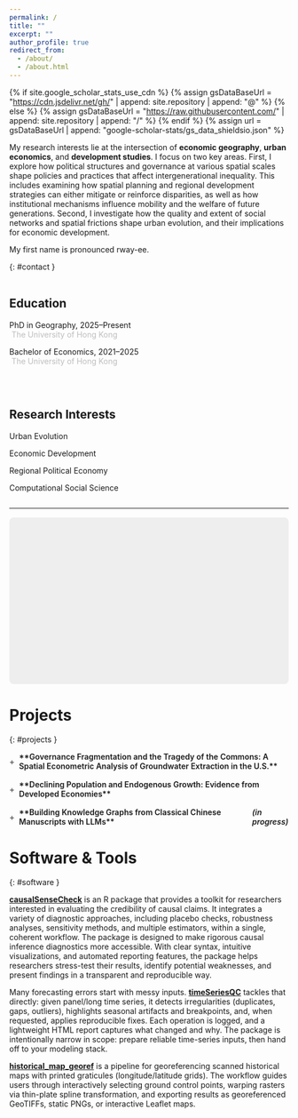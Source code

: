 ```yaml
---
permalink: /
title: ""
excerpt: ""
author_profile: true
redirect_from: 
  - /about/
  - /about.html
---
```


{% if site.google_scholar_stats_use_cdn %}
{% assign gsDataBaseUrl = "https://cdn.jsdelivr.net/gh/" | append: site.repository | append: "@" %}
{% else %}
{% assign gsDataBaseUrl = "https://raw.githubusercontent.com/" | append: site.repository | append: "/" %}
{% endif %}
{% assign url = gsDataBaseUrl | append: "google-scholar-stats/gs_data_shieldsio.json" %}

<span class='anchor' id='about-me'></span> 
 
My research interests lie at the intersection of **economic geography**, **urban economics**, and **development studies**. I focus on two key areas. First, I explore how political structures and governance at various spatial scales shape policies and practices that affect intergenerational inequality. This includes examining how spatial planning and regional development strategies can either mitigate or reinforce disparities, as well as how institutional mechanisms influence mobility and the welfare of future generations. Second, I investigate how the quality and extent of social networks and spatial frictions shape urban evolution, and their implications for economic development.


My first name is pronounced rway-ee.
 
 {: #contact } 
<script type="text/javascript">
  var user = "ruiyi";
  var domain = "connect.hku.hk";
  document.write('Please contact me at <a href="mailto:' + user + '@' + domain + '">' + user + '@' + domain + '</a>.');
</script>






<div class="two-col">

<div markdown="1">

## Education
PhD in Geography, 2025–Present  
&nbsp;<span class="school">The University of Hong Kong</span>  

Bachelor of Economics, 2021–2025  
&nbsp;<span class="school">The University of Hong Kong</span>  

</div>

<div markdown="1">
 
## Research Interests
Urban Evolution  

Economic Development

Regional Political Economy

Computational Social Science

</div>
</div>
 
<style>
.two-col{
  display:flex;
  gap:2rem;
  align-items:flex-start;
  flex-wrap:wrap;      
  margin-top:1rem;
}
.two-col > div{
  flex:1 1 320px;   
}
.school {
  color: #bebebe;    
  font-weight: normal;
}
</style>



  

--- 
<link rel="stylesheet" href="https://unpkg.com/leaflet@1.9.4/dist/leaflet.css"> 
<div id="map" style="width:100%;height:300px;border-radius:8px;margin:1rem 0;background:#eee;"></div> 
<script>
  const map = L.map('map', { scrollWheelZoom: false })
               .setView([22.283, 114.137], 15);

  map.attributionControl.setPrefix('');

  // Stadia OSM Bright: osm_bright; Stadia watercolor: stamen_watercolor
  L.tileLayer(
    'https://tiles.stadiamaps.com/tiles/stamen_watercolor/{z}/{x}/{y}{r}.png?api_key=043d3228-23e1-4525-8324-ce817b4f940e',
    {
      maxZoom: 18, 
      detectRetina: true,
      attribution:
      '© <a href="https://stadiamaps.com/">Stadia Maps</a>, ' +
      '© <a href="https://openmaptiles.org/">OpenMapTiles</a> ' +
      '© <a href="https://www.openstreetmap.org/copyright">OpenStreetMap</a> contributors'
    }
  ).addTo(map);

  L.marker([22.284,114.136]).addTo(map)
    .bindPopup('<b>The University of Hong Kong</b><br>Pok Fu Lam, Hong Kong')
    .openPopup();
</script>
 



# Projects
 {: #projects }

<details class="proj">
  <summary markdown="span">**Governance Fragmentation and the Tragedy of the Commons: A Spatial Econometric Analysis of Groundwater Extraction in the U.S.**</summary>
  <div markdown="1">
  This paper investigates how governance fragmentation affects groundwater extraction in the United States, drawing on the broader literature on the "tragedy of the commons” and institutional design. The study develops a game-theoretic framework that models how neighboring jurisdictions compete or cooperate in shared resource extraction. Simulation results demonstrate that when governance is more evenly fragmented, competition intensifies, leading to higher extraction and resource depletion; conversely, highly asymmetric governance arrangements reduce over-extraction. The model also highlights the importance of intertemporal preferences in shaping extraction outcomes. From this theoretical basis, two testable hypotheses are proposed: (i) higher fragmentation increases groundwater withdrawal, and (ii) extraction decisions are spatially interdependent across districts. Empirically, the paper applies spatial econometric techniques to U.S. groundwater data. Using constructed proxies for governance fragmentation and extensive controls for geological, demographic, and land-use factors, the analysis reveals a complex picture: fragmentation heightens perceived scarcity but is associated with lower actual extraction. Strong spatial dependence is observed, confirming that districts’ decisions are influenced by their neighbors. Robustness checks, including PSM and alternative spatial weighting schemes, reinforce the main findings.
  </div>
</details>

 <details class="proj">
  <summary markdown="span">**Declining Population and Endogenous Growth: Evidence from Developed Economies**</summary>
  <div markdown="1">
  This coursework paper develops a framework that integrates Becker’s dynastic fertility theory with the Uzawa–Lucas model of endogenous growth. The framework predicts that diminishing returns to human capital accumulation eventually induce a reallocation of factors toward a more efficient configuration, enabling economies to sustain per-capita output growth even under conditions of demographic decline. To test this mechanism, I employ system GMM estimators on panel data from 43 developed economies over the period 1970–2019, examining the dynamic relationship between human capital accumulation, the estimated rate of increasing returns to education, output growth, and population trends. The empirical results are consistent with the theoretical predictions, suggesting that this endogenous mechanism of human capital accumulation has the potential to mitigate the growth-reducing effects of negative population growth. 
  </div>
</details>



<details class="proj">
  <summary markdown="span">**Building Knowledge Graphs from Classical Chinese Manuscripts with LLMs** <em>(in progress)</em></summary>
  <div markdown="1">
  This project develops a framework for digitizing and extracting structured knowledge from historical Chinese texts written in *wenyan* (Classical Chinese). It seeks to integrate digitization, character normalization, and punctuation restoration with fine-tuned large language models to achieve accurate interpretation of unpunctuated, context-dependent passages. The models are being trained to handle tasks including named entity recognition, event extraction, and relational mapping, with the goal of transforming raw manuscripts into structured knowledge graphs that capture the people, places, events, and institutions recorded in the texts. Ultimately, the project aims to enable semantic querying of complex historical records and to provide historians with a powerful tool for detecting patterns, validating interpretations, and linking disparate archival sources within a unified digital knowledge base.
  </div>
</details>
 
  
<style>
.proj { margin:.5rem 0 1rem; }

.proj > summary {
  cursor:pointer;
  font-weight:600;
  list-style:none;
  display:flex;               /* icon sits before the text */
  align-items:center;
  gap:.5rem;                  /* space between icon and title */
}

/* hide native markers */
.proj > summary::marker { content:""; }                  /* Firefox */
.proj > summary::-webkit-details-marker { display:none; } /* Chrome/Safari */

/* plus/minus at the FRONT */
.proj > summary::before { content:"+"; color:#666; font-weight:bold; }
details[open] > summary::before { content:"−"; } /* note: real minus sign, not hyphen */

/* if your theme injects anchor icons into summary, hide them */
.proj summary .anchorjs-link { display:none !important; }
</style>






   
 






# Software & Tools 
 {: #software }

[**causalSenseCheck**](https://github.com/yryrena/causalSenseCheck) is an R package that provides a toolkit for researchers interested in evaluating the credibility of causal claims. It integrates a variety of diagnostic approaches, including placebo checks, robustness analyses, sensitivity methods, and multiple estimators, within a single, coherent workflow. The package is designed to make rigorous causal inference diagnostics more accessible. With clear syntax, intuitive visualizations, and automated reporting features, the package helps researchers stress-test their results, identify potential weaknesses, and present findings in a transparent and reproducible way.
 
Many forecasting errors start with messy inputs. [**timeSeriesQC**](https://github.com/yryrena/timeSeriesQC) tackles that directly: given panel/long time series, it detects irregularities (duplicates, gaps, outliers), highlights seasonal artifacts and breakpoints, and, when requested, applies reproducible fixes. Each operation is logged, and a lightweight HTML report captures what changed and why. The package is intentionally narrow in scope: prepare reliable time-series inputs, then hand off to your modeling stack.

[**historical_map_georef**](https://github.com/yryrena/historical_map_georef) is a pipeline for georeferencing scanned historical maps with printed graticules (longitude/latitude grids). The workflow guides users through interactively selecting ground control points, warping rasters via thin-plate spline transformation, and exporting results as georeferenced GeoTIFFs, static PNGs, or interactive Leaflet maps. 


